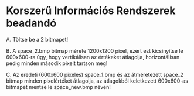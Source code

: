 # Korszerű Információs Rendszerek beadandó


A. Töltse be a 2 bitmapet!

B. A space_2.bmp bitmap mérete 1200x1200 pixel, ezért ezt kicsinyítse le 600x600-ra úgy, hogy vertikálisan az értékeket átlagolja, horizontálisan pedig      minden második pixelt tartson meg!

C. Az eredeti (600x600 pixeles) space_1.bmp és az átméretezett space_2 bitmap minden pixelértékét átlagolja, az átlagokból keletkezett 600x600-as bitmapet mentse le space_new.bmp néven!

